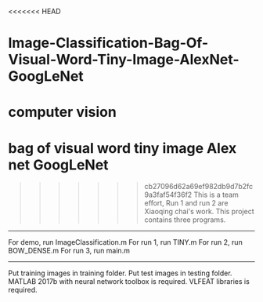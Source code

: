 <<<<<<< HEAD
# Image-Classification-Bag-Of-Visual-Word-Tiny-Image-AlexNet-GoogLeNet
computer vision
=======
# bag of visual word tiny image Alex net GoogLeNet
>>>>>>> cb27096d62a69ef982db9d7b2fc9a3faf54f36f2
This is a team effort,
Run 1 and run 2 are Xiaoqing chai's work.
This project contains three programs.
************************************
For demo, run ImageClassification.m
For run 1, run TINY.m
For run 2, run BOW_DENSE.m
For run 3, run main.m
************************************
Put training images in training folder.
Put test images in testing folder.
MATLAB 2017b with neural network toolbox 
is required.
VLFEAT libraries is required.
